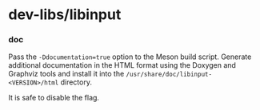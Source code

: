 # dev-libs/libinput

### doc
Pass the `-Ddocumentation=true` option to the Meson build script. Generate additional documentation in the HTML format using the Doxygen and Graphviz tools and install it into the `/usr/share/doc/libinput-<VERSION>/html` directory.

It is safe to disable the flag.
